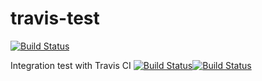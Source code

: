 travis-test
===========

[![Build Status](https://travis-ci.org/nicolae-olariu/travis-test.png?branch=master)](https://travis-ci.org/nicolae-olariu/travis-test)

Integration test with Travis CI
[![Build Status](https://travis-ci.org/nicolae-olariu/travis-test.png?branch=master)](https://travis-ci.org/nicolae-olariu/travis-test)[![Build Status](https://travis-ci.org/nicolae-olariu/travis-test.png?branch=master)](https://travis-ci.org/nicolae-olariu/travis-test)
